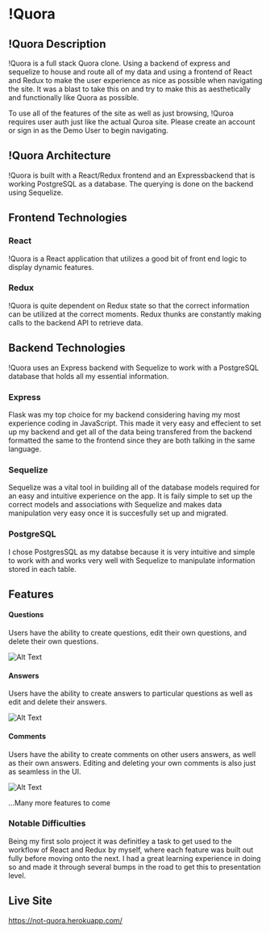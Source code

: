 # !Quora

## !Quora Description
!Quora is a full stack Quora clone.  Using a backend of express and sequelize to house and route all of my data and using a frontend of React and Redux to make the user experience as nice as possible when navigating the site.  It was a blast to take this on and try to make this as aesthetically and functionally like Quora as possible.

To use all of the features of the site as well as just browsing, !Quroa requires user auth just like the actual Quroa site.  Please create an account or sign in as the Demo User to begin navigating. 

## !Quora Architecture 
!Quora is built with a React/Redux frontend and an Expressbackend that is working PostgreSQL as a database.  The querying is done on the backend using Sequelize.

## Frontend Technologies
### React
!Quora is a React application that utilizes a good bit of front end logic to display dynamic features.

### Redux
!Quora is quite dependent on Redux state so that the correct information can be utilized at the correct moments.  Redux thunks are constantly making calls to the backend API to retrieve data.

## Backend Technologies

!Quora uses an Express backend with Sequelize to work with a PostgreSQL database that holds all my essential information.

### Express
Flask was my top choice for my backend considering having my most experience coding in JavaScript. This made it very easy and effecient to set up my backend and get all of the data being transfered from the backend formatted the same to the frontend since they are both talking in the same language.

### Sequelize
Sequelize was a vital tool in building all of the database models required for an easy and intuitive experience on the app.  It is faily simple to set up the correct models and associations with Sequelize and makes data manipulation very easy once it is succesfully set up and migrated.

### PostgreSQL
I chose PostgresSQL as my databse because it is very intuitive and simple to work with and works very well with Sequelize to manipulate information stored in each table.


## Features

#### Questions
Users have the ability to create questions, edit their own questions, and delete their own questions.

![Alt Text](https://media.giphy.com/media/HLmHc1IyKb1h4T5xha/giphy.gif)



#### Answers
Users have the ability to create answers to particular questions as well as edit and delete their answers.

![Alt Text](https://media.giphy.com/media/o8hlt6lsPVhwveE2Fn/giphy.gif)



#### Comments
Users have the ability to create comments on other users answers, as well as their own answers.  Editing and deleting your own comments is also just as seamless in the UI.

![Alt Text](https://media.giphy.com/media/dUTvWyN2NC1LV4tXK5/giphy.gif)



...Many more features to come

### Notable Difficulties
Being my first solo project it was definitley a task to get used to the workflow of React and Redux by myself, where each feature was built out fully before moving onto the next.  I had a great learning experience in doing so and made it through several bumps in the road to get this to presentation level.


## Live Site 
https://not-quora.herokuapp.com/


